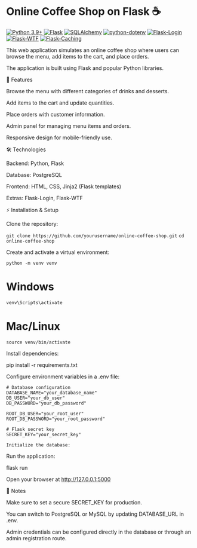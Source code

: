 # Online Coffee Shop on Flask ☕

[![Python 3.9+](https://img.shields.io/badge/Python-3.9+-blue?logo=python)](https://python.org)
[![Flask](https://img.shields.io/badge/Flask-2.3+-orange?logo=flask)](https://flask.palletsprojects.com/)
[![SQLAlchemy](https://img.shields.io/badge/SQLAlchemy-2.0+-yellow?logo=sqlalchemy)](https://www.sqlalchemy.org/)
[![python-dotenv](https://img.shields.io/badge/python--dotenv-0.21+-green?logo=python)](https://pypi.org/project/python-dotenv/)
[![Flask-Login](https://img.shields.io/badge/Flask--Login-0.6+-blue?logo=flask)](https://flask-login.readthedocs.io/)
[![Flask-WTF](https://img.shields.io/badge/Flask--WTF-1.1+-red?logo=python)](https://flask-wtf.readthedocs.io/)
[![Flask-Caching](https://img.shields.io/badge/Flask--Caching-2.0+-purple?logo=python)](https://flask-caching.readthedocs.io/)

This web application simulates an online coffee shop where users can browse the menu, add items to the cart, and place orders.

The application is built using Flask and popular Python libraries.

📌 Features

Browse the menu with different categories of drinks and desserts.

Add items to the cart and update quantities.

Place orders with customer information.

Admin panel for managing menu items and orders.

Responsive design for mobile-friendly use.

🛠 Technologies

Backend: Python, Flask

Database: PostgreSQL

Frontend: HTML, CSS, Jinja2 (Flask templates)

Extras: Flask-Login, Flask-WTF

⚡ Installation & Setup

Clone the repository:

```git clone https://github.com/yourusername/online-coffee-shop.git```
```cd online-coffee-shop```



Create and activate a virtual environment:

```python -m venv venv```
# Windows
```venv\Scripts\activate```
# Mac/Linux
```source venv/bin/activate```


Install dependencies:

pip install -r requirements.txt


Configure environment variables in a .env file:

```env
# Database configuration
DATABASE_NAME="your_database_name"
DB_USER="your_db_user"
DB_PASSWORD="your_db_password"

ROOT_DB_USER="your_root_user"
ROOT_DB_PASSWORD="your_root_password"

# Flask secret key
SECRET_KEY="your_secret_key"

Initialize the database:
```


Run the application:

flask run


Open your browser at http://127.0.0.1:5000


📝 Notes

Make sure to set a secure SECRET_KEY for production.

You can switch to PostgreSQL or MySQL by updating DATABASE_URL in .env.

Admin credentials can be configured directly in the database or through an admin registration route.
